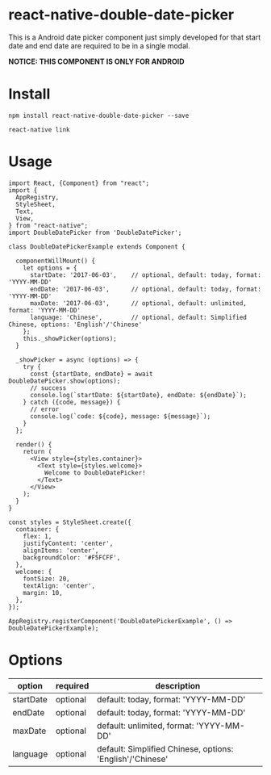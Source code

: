 # react-native-double-date-picker

This is a Android date picker component just simply developed for that start date and end date are required to be in a single modal.

**NOTICE: THIS COMPONENT IS ONLY FOR ANDROID**

# Install
`npm install react-native-double-date-picker --save`

`react-native link`

# Usage
```
import React, {Component} from "react";
import {
  AppRegistry,
  StyleSheet,
  Text,
  View,
} from "react-native";
import DoubleDatePicker from 'DoubleDatePicker';

class DoubleDatePickerExample extends Component {

  componentWillMount() {
    let options = {
      startDate: '2017-06-03',    // optional, default: today, format: 'YYYY-MM-DD'
      endDate: '2017-06-03',      // optional, default: today, format: 'YYYY-MM-DD'
      maxDate: '2017-06-03',      // optional, default: unlimited, format: 'YYYY-MM-DD'
      language: 'Chinese',        // optional, default: Simplified Chinese, options: 'English'/'Chinese'
    };
    this._showPicker(options);
  }

  _showPicker = async (options) => {
    try {
      const {startDate, endDate} = await DoubleDatePicker.show(options);
      // success
      console.log(`startDate: ${startDate}, endDate: ${endDate}`);
    } catch ({code, message}) {
      // error
      console.log(`code: ${code}, message: ${message}`);
    }
  };

  render() {
    return (
      <View style={styles.container}>
        <Text style={styles.welcome}>
          Welcome to DoubleDatePicker!
        </Text>
      </View>
    );
  }
}

const styles = StyleSheet.create({
  container: {
    flex: 1,
    justifyContent: 'center',
    alignItems: 'center',
    backgroundColor: '#F5FCFF',
  },
  welcome: {
    fontSize: 20,
    textAlign: 'center',
    margin: 10,
  },
});

AppRegistry.registerComponent('DoubleDatePickerExample', () => DoubleDatePickerExample);
```

# Options
option | required | description |
--- | --- | --- | 
startDate | optional |default: today, format: 'YYYY-MM-DD'
endDate | optional |default: today, format: 'YYYY-MM-DD'
maxDate | optional |default: unlimited, format: 'YYYY-MM-DD'
language | optional | default: Simplified Chinese, options: 'English'/'Chinese'

